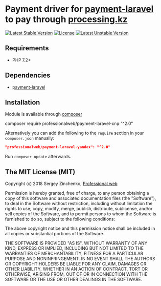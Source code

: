 Payment driver for [payment-laravel](https://github.com/SergioMadness/payment-laravel) to pay through [processing.kz](https://processing.kz)
====

[![Latest Stable Version](https://poser.pugx.org/professionalweb/payment-laravel-cnp/v/stable)](https://packagist.org/packages/professionalweb/payment-laravel-cnp)
[![License](https://poser.pugx.org/professionalweb/payment-laravel-cnp/license)](https://packagist.org/packages/professionalweb/payment-laravel-cnp)
[![Latest Unstable Version](https://poser.pugx.org/professionalweb/payment-laravel-cnp/v/unstable)](https://packagist.org/packages/professionalweb/payment-laravel-cnp)


Requirements
------------
 - PHP 7.2+

Dependencies
------------
 - [payment-laravel](https://github.com/SergioMadness/payment-laravel)


Installation
------------
Module is available through [composer](https://getcomposer.org/)

composer require professionalweb/payment-laravel-cnp "^2.0"

Alternatively you can add the following to the `require` section in your `composer.json` manually:

```json
"professionalweb/payment-laravel-yandex": "^2.0"
```
Run `composer update` afterwards.


The MIT License (MIT)
---------------------

Copyright (c) 2018 Sergey Zinchenko, [Professional web](http://web-development.pw)

Permission is hereby granted, free of charge, to any person obtaining a copy
of this software and associated documentation files (the "Software"), to deal
in the Software without restriction, including without limitation the rights
to use, copy, modify, merge, publish, distribute, sublicense, and/or sell
copies of the Software, and to permit persons to whom the Software is
furnished to do so, subject to the following conditions:

The above copyright notice and this permission notice shall be included in all
copies or substantial portions of the Software.

THE SOFTWARE IS PROVIDED "AS IS", WITHOUT WARRANTY OF ANY KIND, EXPRESS OR
IMPLIED, INCLUDING BUT NOT LIMITED TO THE WARRANTIES OF MERCHANTABILITY,
    FITNESS FOR A PARTICULAR PURPOSE AND NONINFRINGEMENT. IN NO EVENT SHALL THE
AUTHORS OR COPYRIGHT HOLDERS BE LIABLE FOR ANY CLAIM, DAMAGES OR OTHER
LIABILITY, WHETHER IN AN ACTION OF CONTRACT, TORT OR OTHERWISE, ARISING FROM,
OUT OF OR IN CONNECTION WITH THE SOFTWARE OR THE USE OR OTHER DEALINGS IN THE
SOFTWARE.